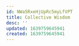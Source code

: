 ```yaml
---
id: NWa5RxeHjUpRc5myLfVPT
title: Collective Wisdom
desc: ''
updated: 1639759645941
created: 1639759645941
---
```


